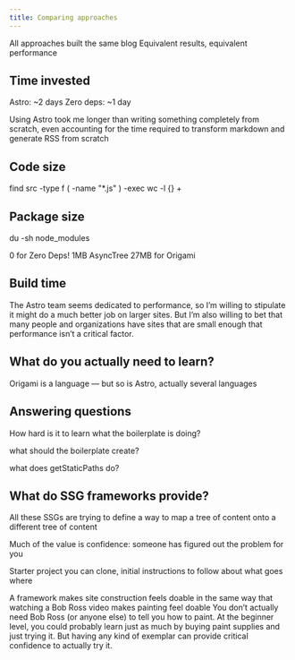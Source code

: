 ```yaml
---
title: Comparing approaches
---
```


All approaches built the same blog
Equivalent results, equivalent performance

## Time invested

Astro: ~2 days
Zero deps: ~1 day

Using Astro took me longer than writing something completely from scratch, even accounting for the time required to transform markdown and generate RSS from scratch

## Code size

find src -type f \( -name "*.js" \) -exec wc -l {} +

## Package size

du -sh node_modules

0 for Zero Deps!
1MB AsyncTree
27MB for Origami


## Build time



The Astro team seems dedicated to performance, so I’m willing to stipulate it might do a much better job on larger sites. But I’m also willing to bet that many people and organizations have sites that are small enough that performance isn’t a critical factor.

## What do you actually need to learn?

Origami is a language — but so is Astro, actually several languages

## Answering questions

How hard is it to learn what the boilerplate is doing?

what should the boilerplate create?

what does getStaticPaths do?

## What do SSG frameworks provide?

All these SSGs are trying to define a way to map a tree of content onto a different tree of content

Much of the value is confidence: someone has figured out the problem for you

Starter project you can clone, initial instructions to follow about what goes where

A framework makes site construction feels doable in the same way that watching a Bob Ross video makes painting feel doable
You don’t actually need Bob Ross (or anyone else) to tell you how to paint. At the beginner level, you could probably learn just as much by buying paint supplies and just trying it. But having any kind of exemplar can provide critical confidence to actually try it.